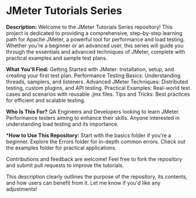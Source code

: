 # JMeter Tutorials Series

**Description:** Welcome to the JMeter Tutorials Series repository! This project is dedicated to providing a comprehensive, step-by-step learning path for Apache JMeter, a powerful tool for performance and load testing. Whether you’re a beginner or an advanced user, this series will guide you through the essentials and advanced techniques of JMeter, complete with practical examples and sample test plans.

**What You'll Find:**
Getting Started with JMeter: Installation, setup, and creating your first test plan. Performance Testing Basics: Understanding threads, samplers, and listeners. Advanced JMeter Techniques: Distributed testing, custom plugins, and API testing. Practical Examples: Real-world test cases and scenarios with reusable .jmx files. Tips and Tricks: Best practices for efficient and scalable testing.

**Who Is This For?**
QA Engineers and Developers looking to learn JMeter. Performance testers aiming to enhance their skills. Anyone interested in understanding load testing and its importance.

***How to Use This Repository:**
Start with the basics folder if you're a beginner. Explore the Errors folder for in-depth common errors. Check out the examples folder for practical applications.

Contributions and feedback are welcome! Feel free to fork the repository and submit pull requests to improve the tutorials.

This description clearly outlines the purpose of the repository, its contents, and how users can benefit from it. Let me know if you'd like any adjustments!

